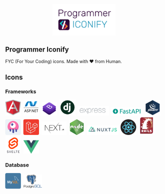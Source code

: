 <p align="center">
    <img src="logo.png" width="200" />
</p>

## Programmer Iconify
FYC (For Your Coding) icons. Made with ❤️ from Human.

## Icons
### Frameworks
<img src="icons/framework/angularjs.png" width="50" />&nbsp;
<img src="icons/framework/aspnet.png" width="50" />&nbsp;
<img src="icons/framework/bootstrap.png" width="50" />&nbsp;
<img src="icons/framework/django.png" width="50" />&nbsp;
<img src="icons/framework/expressjs.png" width="100" />&nbsp;
<img src="icons/framework/fastapi.png" width="100" />&nbsp;
<img src="icons/framework/jquery.png" width="50" />&nbsp;
<img src="icons/framework/laravel-livewire.png" width="50" />&nbsp;
<img src="icons/framework/laravel.png" width="50" />&nbsp;
<img src="icons/framework/nextjs.png" width="80" />&nbsp;
<img src="icons/framework/nodejs.png" width="50" />&nbsp;
<img src="icons/framework/nuxtjs.jpeg" width="100" />&nbsp;
<img src="icons/framework/reactjs.png" width="50" />&nbsp;
<img src="icons/framework/rubyonrails.png" width="50" />&nbsp;
<img src="icons/framework/svelte.png" width="50" />&nbsp;
<img src="icons/framework/vuejs.png" width="50" />&nbsp;

### Database
<img src="icons/database/mysql.png" width="50" />&nbsp;
<img src="icons/database/postgresql.png" width="60" />&nbsp;